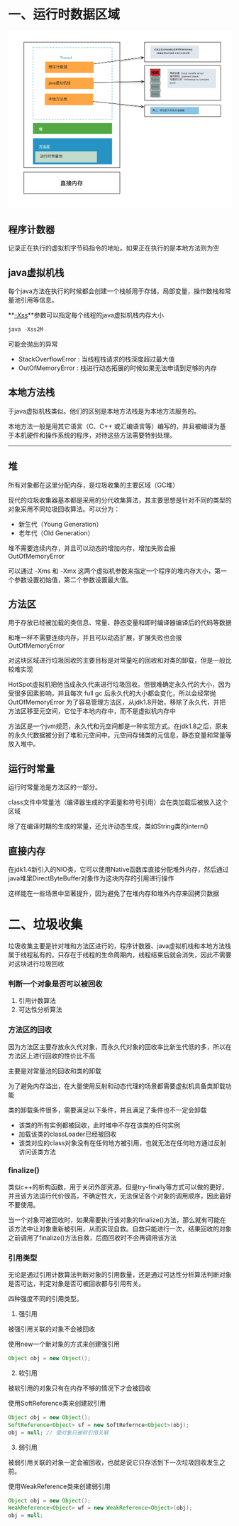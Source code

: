 # 一、运行时数据区域

![](https://raw.githubusercontent.com/RoyJuy/imags/master/img/20200911160405.png)

## 程序计数器

记录正在执行的虚拟机字节码指令的地址。如果正在执行的是本地方法则为空

## java虚拟机栈

每个java方法在执行的时候都会创建一个栈帧用于存储，局部变量，操作数栈和常量池引用等信息。

**<u>*-Xss*</u>**参数可以指定每个线程的java虚拟机栈内存大小

```java
java -Xss2M
```

可能会抛出的异常

- StackOverflowError : 当线程栈请求的栈深度超过最大值
- OutOfMemoryError : 栈进行动态拓展的时候如果无法申请到足够的内存

## 本地方法栈

于java虚拟机栈类似。他们的区别是本地方法栈是为本地方法服务的。

本地方法一般是用其它语言（C、C++ 或汇编语言等）编写的，并且被编译为基于本机硬件和操作系统的程序，对待这些方法需要特别处理。

------



## 堆

所有对象都在这里分配内存，是垃圾收集的主要区域（GC堆）

现代的垃圾收集器基本都是采用的分代收集算法，其主要思想是针对不同的类型的对象采用不同垃圾回收算法。可以分为：

- 新生代（Young Generation）
- 老年代（Old Generation）

堆不需要连续内存，并且可以动态的增加内存，增加失败会报OutOfMemoryError

可以通过 -Xms 和 -Xmx 这两个虚拟机参数来指定一个程序的堆内存大小，第一个参数设置初始值，第二个参数设置最大值。

## 方法区

用于存放已经被加载的类信息、常量、静态变量和即时编译器编译后的代码等数据

和堆一样不需要连续内存，并且可以动态扩展，扩展失败也会报OutOfMemoryError

对这块区域进行垃圾回收的主要目标是对常量吃的回收和对类的卸载，但是一般比较难实现

HotSpot虚拟机把他当成永久代来进行垃圾回收。但很难确定永久代的大小，因为受很多因素影响，并且每次 full gc 后永久代的大小都会变化，所以会经常抛OutOfMemoryError 为了容易管理方法区，从jdk1.8开始，移除了永久代，并把方法区移至元空间，它位于本地内存中，而不是虚拟机内存中

方法区是一个jvm规范，永久代和元空间都是一种实现方式。在jdk1.8之后，原来的永久代数据被分到了堆和元空间中。元空间存储类的元信息，静态变量和常量等放入堆中。

## 运行时常量

运行时常量池是方法区的一部分。

class文件中常量池（编译器生成的字面量和符号引用）会在类加载后被放入这个区域

除了在编译时期的生成的常量，还允许动态生成，类如String类的intern()

## 直接内存

在jdk1.4新引入的NIO类，它可以使用Native函数库直接分配堆外内存，然后通过java堆里DirectByteBuffer对象作为这块内存的引用进行操作

这样能在一些场景中显著提升，因为避免了在堆内存和堆外内存来回拷贝数据



# 二、垃圾收集

垃圾收集主要是针对堆和方法区进行的，程序计数器、java虚拟机栈和本地方法栈属于线程私有的，只存在于线程的生命周期内，线程结束后就会消失，因此不需要对这块进行垃圾回收

### 判断一个对象是否可以被回收

1. 引用计数算法
2. 可达性分析算法

### 方法区的回收

因为方法区主要存放永久代对象，而永久代对象的回收率比新生代低的多，所以在方法区上进行回收的性价比不高

主要是对常量池的回收和类的卸载

为了避免内存溢出，在大量使用反射和动态代理的场景都需要虚拟机具备类卸载功能

类的卸载条件很多，需要满足以下条件，并且满足了条件也不一定会卸载

- 该类的所有实例都被回收，此时堆中不存在该类的任何实例
- 加载该类的classLoader已经被回收
- 该类对应的class对象没有在任何地方被引用，也就无法在任何地方通过反射访问该类方法

### finalize()

类似c++的析构函数，用于关闭外部资源。但是try-finally等方式可以做的更好，并且该方法运行代价很高，不确定性大，无法保证各个对象的调用顺序，因此最好不要使用。

当一个对象可被回收时，如果需要执行该对象的finalize()方法，那么就有可能在该方法中让对象重新被引用，从而实现自救。自救只能进行一次，结果回收的对象之前调用了finalize()方法自救，后面回收时不会再调用该方法

### 引用类型

无论是通过引用计数算法判断对象的引用数量，还是通过可达性分析算法判断对象是否可达，判定对象是否可被回收都与引用有关。

四种强度不同的引用类型。

1. 强引用

被强引用关联的对象不会被回收

使用new一个新对象的方式来创建强引用

```java
Object obj = new Object();
```

2. 软引用

被软引用的对象只有在内存不够的情况下才会被回收

使用SoftReference类来创建软引用

```java
Object obj = new Object();
SoftReference<Object> sf = new SoftRefernce<Object>(obj);
obj = null; // 使对象只被软引用关联
```

3. 弱引用

被弱引用关联的对象一定会被回收，也就是说它只存活到下一次垃圾回收发生之前。

使用WeakReference类来创建弱引用

```java
Object obj = new Object();
WeakReference<Object> wf = new WeakReference<Object>(obj);
obj = null;
```

